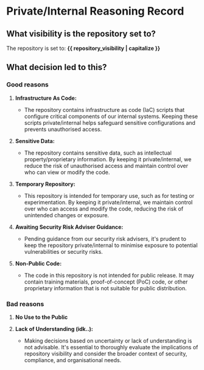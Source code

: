 # Private/Internal Reasoning Record

## What visibility is the repository set to?

The repository is set to: **{{ repository_visibility | capitalize }}**

## What decision led to this?

### Good reasons

1. **Infrastructure As Code:**
   - The repository contains infrastructure as code (IaC) scripts that configure critical components of our internal
     systems. Keeping these scripts private/internal helps safeguard sensitive configurations and prevents unauthorised
     access.

2. **Sensitive Data:**
   - The repository contains sensitive data, such as intellectual property/proprietary information. By keeping it
     private/internal, we reduce the risk of unauthorised access and maintain control over who can view or modify the
     code.

3. **Temporary Repository:**
   - This repository is intended for temporary use, such as for testing or experimentation. By keeping it
     private/internal, we maintain control over who can access and modify the code, reducing the risk of unintended
     changes or exposure.

4. **Awaiting Security Risk Adviser Guidance:**
   - Pending guidance from our security risk advisers, it's prudent to keep the repository private/internal to minimise
     exposure to potential vulnerabilities or security risks.

5. **Non-Public Code:**
   - The code in this repository is not intended for public release. It may contain training materials,
     proof-of-concept (PoC) code, or other proprietary information that is not suitable for public distribution.

### Bad reasons

1. **No Use to the Public**

2. **Lack of Understanding (idk..):**
   - Making decisions based on uncertainty or lack of understanding is not advisable. It's essential to thoroughly
     evaluate the implications of repository visibility and consider the broader context of security, compliance, and
     organisational needs.
